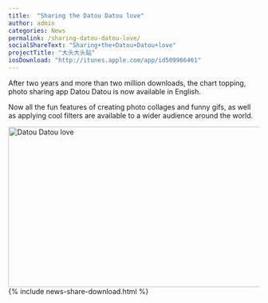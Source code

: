 ```yaml
---
title:  "Sharing the Datou Datou love"
author: admin
categories: News
permalink: /sharing-datou-datou-love/
socialShareText: "Sharing+the+Datou+Datou+love"
projectTitle: "大头大头贴"
iosDownload: "http://itunes.apple.com/app/id509966461"
---
```

After two years and more than two million downloads, the chart topping, photo sharing app Datou Datou is now available in English.

Now all the fun features of creating photo collages and funny gifs, as well as  applying cool filters are  available to a wider audience around the world.

<img alt="Datou Datou love" src="{{ site.assetsurl }}2014/09/DatouENfornews.jpg" width="700" height="321">
<!--more-->
{% include news-share-download.html %}
